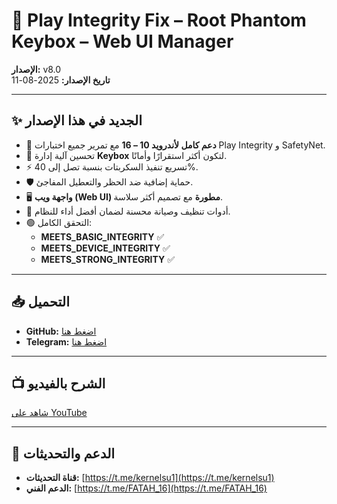 # 📜 Play Integrity Fix – Root Phantom Keybox – Web UI Manager  
**الإصدار:** v8.0  
**تاريخ الإصدار:** 2025-08-11  

---

## ✨ الجديد في هذا الإصدار
- 🚀 **دعم كامل لأندرويد 10 – 16** مع تمرير جميع اختبارات Play Integrity و SafetyNet.
- 🔑 تحسين آلية إدارة **Keybox** لتكون أكثر استقرارًا وأمانًا.
- ⚡ تسريع تنفيذ السكربتات بنسبة تصل إلى 40%.
- 🛡️ حماية إضافية ضد الحظر والتعطيل المفاجئ.
- 🖥 **واجهة ويب (Web UI) مطورة** مع تصميم أكثر سلاسة.
- 🧹 أدوات تنظيف وصيانة محسنة لضمان أفضل أداء للنظام.
- 🟢 التحقق الكامل:
  - **MEETS_BASIC_INTEGRITY** ✅
  - **MEETS_DEVICE_INTEGRITY** ✅
  - **MEETS_STRONG_INTEGRITY** ✅

---

## 📥 التحميل
- **GitHub:** [اضغط هنا](https://github.com/FBIVIP/Play-IntegrityFix/releases/download/v8.0/PlayIntegrity_Fix.Keybox.Web.v8.0.zip)  
- **Telegram:** [اضغط هنا](https://t.me/kernelsu1/49)  

---

## 📺 الشرح بالفيديو
[شاهد على YouTube](https://youtu.be/693kjIQOx4c)  

---

## 📢 الدعم والتحديثات
- **قناة التحديثات:** [https://t.me/kernelsu1](https://t.me/kernelsu1)  
- **الدعم الفني:** [https://t.me/FATAH_16](https://t.me/FATAH_16)
